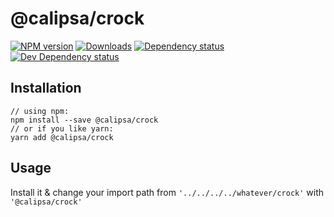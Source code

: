 # @calipsa/crock

[![NPM version][npm-image]][npm-url] [![Downloads][downloads-image]][npm-url] [![Dependency status][david-dm-image]][david-dm-url] [![Dev Dependency status][david-dm-dev-image]][david-dm-dev-url]

## Installation
```
// using npm:
npm install --save @calipsa/crock
// or if you like yarn:
yarn add @calipsa/crock
```

## Usage
Install it & change your import path from `'../../../../whatever/crock'` with `'@calipsa/crock'`

[npm-url]: https://npmjs.org/package/@calipsa/crock
[downloads-image]: http://img.shields.io/npm/dm/@calipsa/crock.svg
[npm-image]: http://img.shields.io/npm/v/@calipsa/crock.svg
[david-dm-url]:https://david-dm.org/inker/@calipsa/crock
[david-dm-image]:https://david-dm.org/inker/@calipsa/crock.svg
[david-dm-dev-url]:https://david-dm.org/inker/@calipsa/crock#info=devDependencies
[david-dm-dev-image]:https://david-dm.org/inker/@calipsa/crock/dev-status.svg
